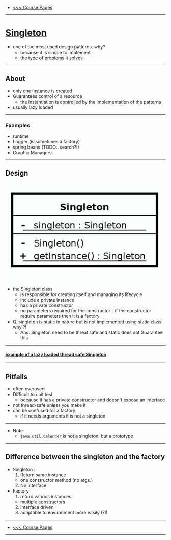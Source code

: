 - [<<< Course Pages](../README.md)
---
# <u>Singleton</u>
- one of the most used design patterns. why?
    - because it is simple to implement
    - the type of problems it solves
----
## About 
- only one instance is created
- Guarantees control of a resource 
    - the instantiation is controlled by the implementation of the patterns
- usually lazy loaded
---
### Examples
- runtime
- Logger (is sometimes a factory)
- spring beans (TODO:: search?!)
- Graphic Managers
---
## Design 
![Singleton UML](../media/1.PNG)


- the Singleton class
  - is responsible for creating itself and managing its lifecycle
  - include a private instance
  - has a private constructor 
  - no parameters required for the constructor
        - if the constructor require parameters then it is a factory 
- Q. singleton is static in nature but is not implemented using static class why ?!
  - Ans. Singleton need to be threat safe and static does not Guarantee this
---
#### [example of a lazy loaded thread safe Singleton](../../../src/Creational/Singleton/DbSingletonTester.java)

----
## Pitfalls
- often overused
- Difficult to unit test
  - because it has a private constructor and doesn't expose an interface
- not thread-safe unless you make it
- can be confused for a factory
  - if it needs arguments it is not a singleton
----
- Note
  - `java.util.Calender` is not a singleton, but a prototype
---
## Difference between the singleton and the factory
- Singleton :
  1. Return same instance
    - one constructor method (no args.)
  2. No interface
- Factory 
  1. return various instances 
    - multiple constructors 
  2. interface driven
  3. adaptable to environment more easily (?!)
----
- [<<< Course Pages](../README.md)
---
